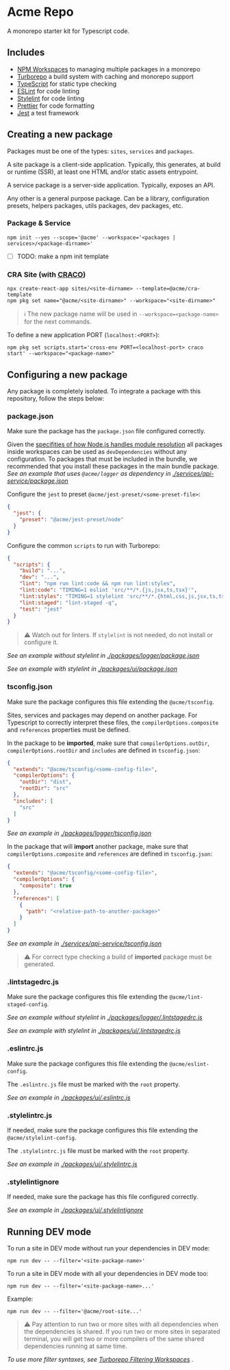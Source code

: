 # Acme Repo

A monorepo starter kit for Typescript code.

## Includes

- [NPM Workspaces](https://docs.npmjs.com/cli/v9/using-npm/workspaces) to
  managing multiple packages in a monorepo
- [Turborepo](https://turbo.build/repo/) a build system with caching and
  monorepo support
- [TypeScript](https://www.typescriptlang.org/) for static type checking
- [ESLint](https://eslint.org/) for code linting
- [Stylelint](https://stylelint.io/) for code linting
- [Prettier](https://prettier.io) for code formatting
- [Jest](https://jestjs.io) a test framework

## Creating a new package

Packages must be one of the types: `sites`, `services` and `packages`.

A site package is a client-side application. Typically, this generates, at
build or runtime (SSR), at least one HTML and/or static assets entrypoint.

A service package is a server-side application. Typically, exposes an API.

Any other is a general purpose package. Can be a library,
configuration presets, helpers packages, utils packages, dev packages, etc.

### Package & Service

```shell
npm init --yes --scope='@acme' --workspace='<packages | services>/<package-dirname>'
```

- [ ] TODO: make a npm init template

### CRA Site (with [CRACO](https://craco.js.org/))

```shell
npx create-react-app sites/<site-dirname> --template=@acme/cra-template
npm pkg set name="@acme/<site-dirname>" --workspace="<site-dirname>"
```

> :information_source: The new package name will be used in
> `--workspace=<package-name>` for the next commands.

To define a new application PORT (`localhost:<PORT>`):

```shell
npm pkg set scripts.start='cross-env PORT=<localhost-port> craco start' --workspace="<package-name>"
```

## Configuring a new package

Any package is completely isolated. To integrate a package with this repository,
follow the steps below:

### package.json

Make sure the package has the `package.json` file configured correctly.

Given the
[specifities of how Node.js handles module resolution](https://nodejs.org/dist/latest-v14.x/docs/api/modules.html#modules_all_together)
all packages inside workspaces can be used as `devDependencies` without
any configuration. To packages that must be included in the bundle, we
recommended that you install these packages in the main bundle package. _See an
example that uses `@acme/logger` as dependency in
[./services/api-service/package.json](./services/api-service/package.json)_

Configure the `jest` to preset `@acme/jest-preset/<some-preset-file>`:

```json
{
  "jest": {
    "preset": "@acme/jest-preset/node"
  }
}
```

Configure the common `scripts` to run with Turborepo:

```json
{
  "scripts": {
    "build": "...",
    "dev": "...",
    "lint": "npm run lint:code && npm run lint:styles",
    "lint:code": "TIMING=1 eslint 'src/**/*.{js,jsx,ts,tsx}'",
    "lint:styles": "TIMING=1 stylelint 'src/**/*.{html,css,js,jsx,ts,tsx}'",
    "lint:staged": "lint-staged -q",
    "test": "jest"
  }
}
```

> :warning: Watch out for linters. If `stylelint` is not needed, do not
> install or configure it.

_See an example without stylelint in
[./packages/logger/package.json](./packages/logger/package.json)_

_See an example with stylelint in
[./packages/ui/package.json](./packages/ui/package.json)_

### tsconfig.json

Make sure the package configures this file extending the `@acme/tsconfig`.

Sites, services and packages may depend on another package. For Typescript
to correctly interpret these files, the `compilerOptions.composite` and
`references` properties must be defined.

In the package to be **imported**, make sure that `compilerOptions.outDir`,
`compilerOptions.rootDir` and `includes` are defined in `tsconfig.json`:

```json
{
  "extends": "@acme/tsconfig/<some-config-file>",
  "compilerOptions": {
    "outDir": "dist",
    "rootDir": "src"
  },
  "includes": [
    "src"
  ]
}
```

_See an example in
[./packages/logger/tsconfig.json](./packages/logger/tsconfig.json)_

In the package that will **import** another package, make sure that
`compilerOptions.composite` and `references` are defined in `tsconfig.json`:

```json
{
  "extends": "@acme/tsconfig/<some-config-file>",
  "compilerOptions": {
    "composite": true
  },
  "references": [
    {
      "path": "<relative-path-to-another-package>"
    }
  ]
}
```

_See an example in
[./services/api-service/tsconfig.json](./services/api-service/tsconfig.json)_

> :warning: For correct type checking a build of **imported** package must be
> generated.

### .lintstagedrc.js

Make sure the package configures this file extending the
`@acme/lint-staged-config`.

_See an example without stylelint in
[./packages/logger/.lintstagedrc.js](./packages/logger/.lintstagedrc.js)_

_See an example with stylelint in
[./packages/ui/.lintstagedrc.js](./packages/ui/.lintstagedrc.js)_

### .eslintrc.js

Make sure the package configures this file extending the `@acme/eslint-config`.

The `.eslintrc.js` file must be marked with the `root` property.

_See an example in
[./packages/ui/.eslintrc.js](./packages/ui/.eslintrc.js)_

### .stylelintrc.js

If needed, make sure the package configures this file extending the
`@acme/stylelint-config`.

The `.stylelintrc.js` file must be marked with the `root` property.

_See an example in
[./packages/ui/.stylelintrc.js](./packages/ui/.stylelintrc.js)_

### .stylelintignore

If needed, make sure the package has this file configured correctly.

_See an example in
[./packages/ui/.stylelintignore](./packages/ui/.stylelintignore)_

## Running DEV mode

To run a site in DEV mode without run your dependencies in DEV mode:

```shell
npm run dev -- --filter='<site-package-name>'
```

To run a site in DEV mode with all your dependencies in DEV mode too:

```shell
npm run dev -- --filter='<site-package-name>...'
```

Example:

```shell
npm run dev -- --filter='@acme/root-site...'
```

> :warning: Pay attention to run two or more sites with all dependencies when
> the dependencies is shared. If you run two or more sites in separated
> terminal, you will get two or more compilers of the same shared dependencies
> running at same time.

_To use more filter syntaxes, see
[Turborepo Filtering Workspaces](https://turbo.build/repo/docs/core-concepts/monorepos/filtering)
._
